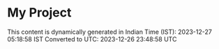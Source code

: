 # My Project

This content is dynamically generated in Indian Time (IST): 2023-12-27 05:18:58 IST
Converted to UTC: 2023-12-26 23:48:58 UTC
